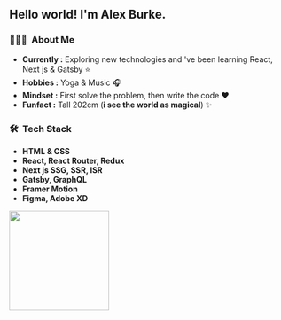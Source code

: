<h2> Hello world! I'm Alex Burke.</h2>

<h3> 👨🏻‍💻 &nbsp;About Me </h3>

-  **Currently :** Exploring new technologies and 've been learning React, Next js & Gatsby :star:
-  **Hobbies :** Yoga & Music :headphones:
-  **Mindset :** First solve the problem, then write the code :heart: 
-  **Funfact :** Tall 202cm (**i see the world as magical**) :sparkles: 

<h3> 🛠 &nbsp;Tech Stack</h4>

- **HTML & CSS**
- **React, React Router, Redux**
- **Next js SSG, SSR, ISR**
- **Gatsby, GraphQL**
- **Framer Motion**
- **Figma, Adobe XD**

<a href="https://github.com/AVS1508">
  <img height="180em" src="https://github-readme-stats.vercel.app/api?username=manitu85&show_icons=true" />
</a>

